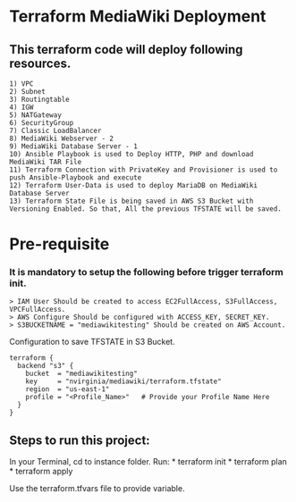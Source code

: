 # Terraform MediaWiki Deployment #

## This terraform code will deploy following resources. ##
	1) VPC
	2) Subnet
	3) Routingtable
	4) IGW
	5) NATGateway
	6) SecurityGroup
	7) Classic LoadBalancer
	8) MediaWiki Webserver - 2
	9) MediaWiki Database Server - 1
	10) Ansible Playbook is used to Deploy HTTP, PHP and download MediaWiki TAR File	
	11) Terraform Connection with PrivateKey and Provisioner is used to push Ansible-Playbook and execute
	12) Terraform User-Data is used to deploy MariaDB on MediaWiki Database Server
	13) Terraform State File is being saved in AWS S3 Bucket with Versioning Enabled. So that, All the previous TFSTATE will be saved.

# Pre-requisite #

### It is mandatory to setup the following before trigger terraform init. ###
	> IAM User Should be created to access EC2FullAccess, S3FullAccess, VPCFullAccess.
	> AWS Configure Should be configured with ACCESS_KEY, SECRET_KEY.
	> S3BUCKETNAME = "mediawikitesting" Should be created on AWS Account.

Configuration to save TFSTATE in S3 Bucket.

	terraform {
	  backend "s3" {
	    bucket  = "mediawikitesting"
	    key     = "nvirginia/mediawiki/terraform.tfstate"
	    region  = "us-east-1"
	    profile = "<Profile_Name>"   # Provide your Profile Name Here
	  }
	}

## Steps to run this project: ##

In your Terminal, cd to instance folder. Run:
	* terraform init
	* terraform plan
	* terraform apply

Use the terraform.tfvars file to provide variable.

